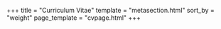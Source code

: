 +++
title = "Curriculum Vitae"
template = "metasection.html"
sort_by = "weight"
page_template = "cvpage.html"
+++
